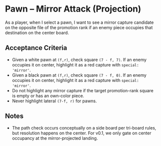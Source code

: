 # Pawn – Mirror Attack (Projection)

As a player, when I select a pawn, I want to see a mirror capture candidate on the opposite file of the promotion rank if an enemy piece occupies that destination on the center board.

## Acceptance Criteria
- Given a white pawn at `(f,r)`, check square `(7 - f, 7)`. If an enemy occupies it on center, highlight it as a red capture with `special: 'mirror'`.
- Given a black pawn at `(f,r)`, check square `(7 - f, 0)`. If an enemy occupies it on center, highlight it as a red capture with `special: 'mirror'`.
- Do not highlight any mirror capture if the target promotion-rank square is empty or has an own-color piece.
- Never highlight lateral `(7-f, r)` for pawns.

## Notes
- The path check occurs conceptually on a side board per tri-board rules, but resolution happens on the center. For v0.1, we only gate on center occupancy at the mirror-projected landing.

